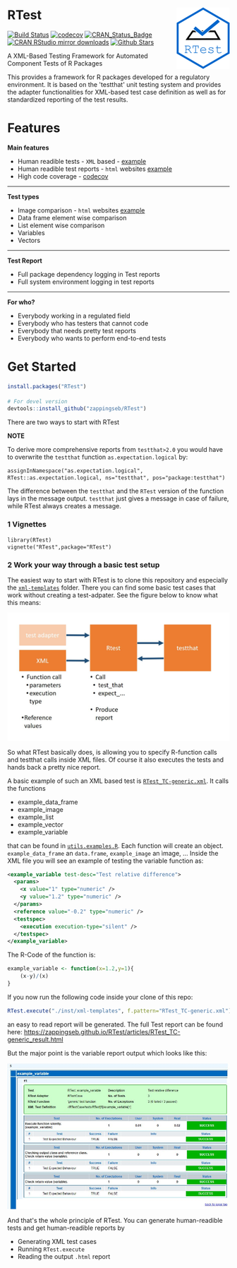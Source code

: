 # RTest <img src="inst/images/RTest.png" align="right" />

[![Build Status](https://travis-ci.org/zappingseb/RTest.svg?branch=master)](https://travis-ci.org/zappingseb/RTest)
[![codecov](https://codecov.io/gh/zappingseb/RTest/branch/master/graph/badge.svg)](https://codecov.io/gh/zappingseb/RTest)
[![CRAN_Status_Badge](http://www.r-pkg.org/badges/version/RTest)](https://cran.r-project.org/package=RTest)
[![CRAN RStudio mirror downloads](http://cranlogs.r-pkg.org/badges/RTest)](https://cran.r-project.org/package=RTest)
[![Github Stars](https://img.shields.io/github/stars/zappingseb/RTest.svg?style=social&label=Github)](https://github.com/zappingseb/RTest)

A XML-Based Testing Framework for Automated Component Tests of R Packages

This provides a framework for R packages developed for a regulatory environment. It is based on the 'testthat' unit testing system and provides the adapter functionalities for XML-based test case definition as well as for standardized reporting of the test results.

# Features #

**Main features**
* Human readible tests - `XML` based - [example](https://github.com/zappingseb/RTest/blob/master/inst/xml-templates/RTest_TC-generic.xml)
* Human readible test reports - `html` websites [example](https://zappingseb.github.io/RTest/articles/RTest_TC-generic_result.html)
* High code coverage - [codecov](https://codecov.io/gh/zappingseb/RTest)

---
**Test types**
* Image comparison  - `html` websites [example](https://zappingseb.github.io/RTest/articles/RTest_TC-generic_result.html#TC-RTest_TC-generic-RTest_2-example_image)
* Data frame element wise comparison
* List element wise comparison
* Variables
* Vectors

---

**Test Report**
* Full package dependency logging in Test reports
* Full system environment logging in test reports

---

**For who?**

* Everybody working in a regulated field
* Everybody who has testers that cannot code
* Everybody that needs pretty test reports
* Everybody who wants to perform end-to-end tests

# Get Started #

```r
install.packages("RTest")

# For devel version
devtools::install_github("zappingseb/RTest")
```

There are two ways to start with RTest

**NOTE**

To derive more comprehensive reports from `testthat>2.0` you would have to overwrite the `testthat` function `as.expectation.logical` by:

```
assignInNamespace("as.expectation.logical", RTest::as.expectation.logical, ns="testthat", pos="package:testthat")
```

The difference between the `testthat` and the `RTest` version of the function lays in the message output. `testthat` just gives a message in case of failure, while
RTest always creates a message.

### 1 Vignettes

```
library(RTest)
vignette("RTest",package="RTest")
```

### 2 Work your way through a basic test setup

The easiest way to start with RTest is to clone this repository and especially the [`xml-templates`](https://github.com/zappingseb/RTest/tree/master/inst/xml-templates) folder. There you can find some basic test cases that work without creating a test-adpater. See the figure below to know what this means:

![RTest general principle](vignettes/general_principle.jpg)

So what RTest basically does, is allowing you to specify R-function calls and testthat calls inside XML files. Of course it
also executes the tests and hands back a pretty nice report.

A basic example of such an XML based test is [`RTest_TC-generic.xml`](https://github.com/zappingseb/RTest/blob/master/inst/xml-templates/RTest_TC-generic.xml). It calls the functions

* example_data_frame 
* example_image 
* example_list
* example_vector 
* example_variable

that can be found in [`utils.examples.R`](https://github.com/zappingseb/RTest/blob/master/R/utils.examples.R). Each function
will create an object. `example_data_frame` an `data.frame`, `example_image` an ìmage, ... Inside the XML file you will see an example of testing the variable function as:

```xml
<example_variable test-desc="Test relative difference">
  <params>
    <x value="1" type="numeric" />
    <y value="1.2" type="numeric" />
  </params>
  <reference value="-0.2" type="numeric" />
  <testspec>
    <execution execution-type="silent" />
  </testspec>
</example_variable>
```

The R-Code of the function is:

```r
example_variable <- function(x=1.2,y=1){
	(x-y)/(x)
}
```

If you now run the following code inside your clone of this repo:

```r
RTest.execute("./inst/xml-templates", f.pattern="RTest_TC-generic.xml")
```

an easy to read report will be generated. The full Test report can be found here: https://zappingseb.github.io/RTest/articles/RTest_TC-generic_result.html

But the major point is the variable report output which looks like this:

![Variable test report example](vignettes/example_variable.jpg)

And that's the whole principle of RTest. You can generate human-readible tests and get human-readible reports by

* Generating XML test cases
* Running `RTest.execute`
* Reading the output `.html` report

